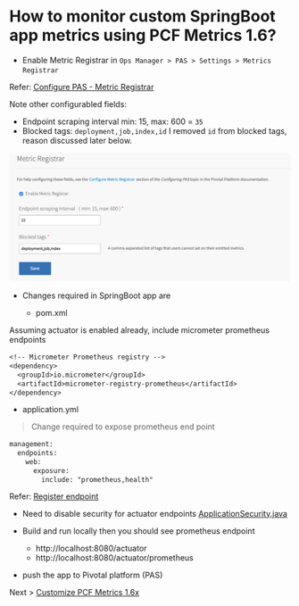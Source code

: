 # How to monitor custom SpringBoot app metrics using PCF Metrics 1.6?

* Enable Metric Registrar in `Ops Manager > PAS > Settings > Metrics Registrar`

Refer: [Configure PAS - Metric Registrar](https://docs.pivotal.io/platform/application-service/2-8/operating/configure-pas.html#metric-registrar)

Note other configurabled fields:
* Endpoint scraping interval  min: 15, max: 600   = `35`
* Blocked tags: `deployment,job,index,id`
I removed `id` from blocked tags, reason discussed later below.

![PAS Metrics Registrar Configuration](../images/pas-metrics-registrar-configuration.png)



* Changes required in SpringBoot app are

  * pom.xml

Assuming actuator is enabled already, include micrometer prometheus endpoints

```
<!-- Micrometer Prometheus registry -->
<dependency>
  <groupId>io.micrometer</groupId>
  <artifactId>micrometer-registry-prometheus</artifactId>
</dependency>
```

  * application.yml

> Change required to expose prometheus end point

```
management:
  endpoints:
    web:
      exposure:
        include: "prometheus,health"
```

Refer: [Register endpoint](https://docs.pivotal.io/platform/application-service/2-8/metric-registrar/using.html#register-endpoint)

* Need to disable security for actuator endpoints [ApplicationSecurity.java](../src/main/java/ad/example/performance/ApplicationSecurity.java)

* Build and run locally then you should see prometheus endpoint
  * http://localhost:8080/actuator
  * http://localhost:8080/actuator/prometheus

* push the app to Pivotal platform (PAS)


Next > [Customize PCF Metrics 1.6x](customize-pcf-metrics-1-6.md)

